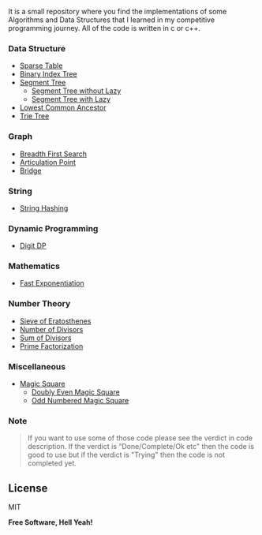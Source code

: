 It is a small repository where you find the implementations of some Algorithms and Data Structures that I learned in my competitive programming journey. All of the code is written in c or c++.

### Data Structure
* [Sparse Table](https://github.com/Saikat-S/algorithms/tree/master/sparse_table)
* [Binary Index Tree](https://github.com/Saikat-S/algorithms/blob/master/bit/binary_index_tree.cpp)
* [Segment Tree](https://github.com/Saikat-S/algorithms/tree/master/segment_tee)
    - [Segment Tree without Lazy](https://github.com/Saikat-S/algorithms/blob/master/segment_tee/segment_tree_with_out_lazy.cpp)
    - [Segment Tree with Lazy](https://github.com/Saikat-S/algorithms/blob/master/segment_tee/segment_tree_with_lazy.cpp)
* [Lowest Common Ancestor](https://github.com/Saikat-S/algorithms/blob/master/lca/lowest%20_common_ancestor.cpp)
* [Trie Tree](https://github.com/Saikat-S/algorithms/blob/master/trie/Trie.cpp)

### Graph
* [Breadth First Search](https://github.com/Saikat-S/algorithms/blob/master/bfs/breadth_first_search.cpp)
* [Articulation Point](https://github.com/Saikat-S/algorithms/blob/master/articulation_point/finding_articulation_points_in_a_graph.cpp)
* [Bridge](https://github.com/Saikat-S/algorithms/blob/master/bridge/finding_bridges_in_a_graph.cpp)

### String
* [String Hashing](https://github.com/Saikat-S/algorithms/blob/master/hashing/String_Hashing.cpp)

### Dynamic Programming
* [Digit DP](https://github.com/Saikat-S/algorithms/blob/master/digit_dp/digit_dp.cpp)

### Mathematics
* [Fast Exponentiation](https://github.com/Saikat-S/algorithms/blob/master/fast_exponentiation/Fast_Exponentiation.cpp)
### Number Theory
* [Sieve of Eratosthenes](https://github.com/Saikat-S/algorithms/blob/master/number_theory/sieve/sieve_of_eratosthenes.cpp)
* [Number of Divisors](https://github.com/Saikat-S/algorithms/tree/master/number_theory/nod)
* [Sum of Divisors](https://github.com/Saikat-S/algorithms/blob/master/number_theory/sod/sum_of_divisors.cpp)
* [Prime Factorization](https://github.com/Saikat-S/algorithms/blob/master/number_theory/prime_factorization/prime_factorization.cpp)

### Miscellaneous 
* [Magic Square](https://github.com/Saikat-S/algorithms/tree/master/magic_square)
    - [Doubly Even Magic Square](https://github.com/Saikat-S/algorithms/blob/master/magic_square/doubly_even_magic_square.cpp)
    - [Odd Numbered Magic Square](https://github.com/Saikat-S/algorithms/blob/master/magic_square/odd_numbered_magic_square.cpp)

### Note
> If you want to use some of those code please see the verdict in code description. If the verdict is "Done/Complete/Ok etc" then the code is good to use but if the verdict is "Trying" then the code is not completed yet.


License
----

MIT


**Free Software, Hell Yeah!**

